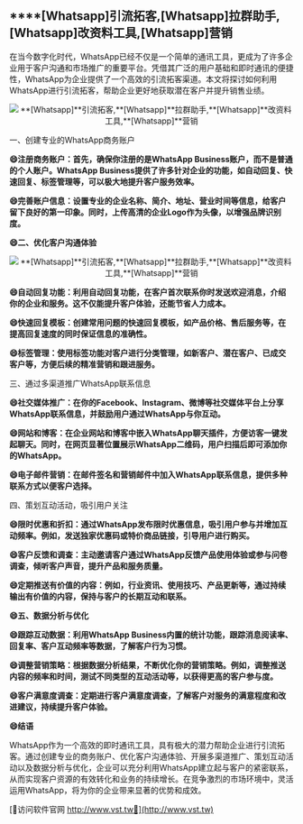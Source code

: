 ## ****[Whatsapp]**引流拓客,**[Whatsapp]**拉群助手,**[Whatsapp]**改资料工具,**[Whatsapp]**营销**

在当今数字化时代，WhatsApp已经不仅是一个简单的通讯工具，更成为了许多企业用于客户沟通和市场推广的重要平台。凭借其广泛的用户基础和即时通讯的便捷性，WhatsApp为企业提供了一个高效的引流拓客渠道。本文将探讨如何利用WhatsApp进行引流拓客，帮助企业更好地获取潜在客户并提升销售业绩。

 <center><img src="https://vst.tw/MP4/tuiguang/png/3.png" alt="**[Whatsapp]**引流拓客,**[Whatsapp]**拉群助手,**[Whatsapp]**改资料工具,**[Whatsapp]**营销"></center>

一、创建专业的WhatsApp商务账户

**😄注册商务账户：首先，确保你注册的是WhatsApp Business账户，而不是普通的个人账户。WhatsApp Business提供了许多针对企业的功能，如自动回复、快速回复、标签管理等，可以极大地提升客户服务效率。**

**😄完善账户信息：设置专业的企业名称、简介、地址、营业时间等信息，给客户留下良好的第一印象。同时，上传高清的企业Logo作为头像，以增强品牌识别度。**

**😄二、优化客户沟通体验**

 <center><img src="https://vst.tw/MP4/tuiguang/png/3.png" alt="**[Whatsapp]**引流拓客,**[Whatsapp]**拉群助手,**[Whatsapp]**改资料工具,**[Whatsapp]**营销"></center>

**😄自动回复功能：利用自动回复功能，在客户首次联系你时发送欢迎消息，介绍你的企业和服务。这不仅能提升客户体验，还能节省人力成本。**

**😄快速回复模板：创建常用问题的快速回复模板，如产品价格、售后服务等，在提高回复速度的同时保证信息的准确性。**

**😄标签管理：使用标签功能对客户进行分类管理，如新客户、潜在客户、已成交客户等，方便后续的精准营销和跟进服务。**

三、通过多渠道推广WhatsApp联系信息

**😄社交媒体推广：在你的Facebook、Instagram、微博等社交媒体平台上分享WhatsApp联系信息，并鼓励用户通过WhatsApp与你互动。**

**😄网站和博客：在企业网站和博客中嵌入WhatsApp聊天插件，方便访客一键发起聊天。同时，在网页显著位置展示WhatsApp二维码，用户扫描后即可添加你的WhatsApp。**

**😄电子邮件营销：在邮件签名和营销邮件中加入WhatsApp联系信息，提供多种联系方式以便客户选择。**

四、策划互动活动，吸引用户关注

**😄限时优惠和折扣：通过WhatsApp发布限时优惠信息，吸引用户参与并增加互动频率。例如，发送独家优惠码或特价商品链接，引导用户进行购买。**

**😄客户反馈和调查：主动邀请客户通过WhatsApp反馈产品使用体验或参与问卷调查，倾听客户声音，提升产品和服务质量。**

**😄定期推送有价值的内容：例如，行业资讯、使用技巧、产品更新等，通过持续输出有价值的内容，保持与客户的长期互动和联系。**

**😄五、数据分析与优化**

**😄跟踪互动数据：利用WhatsApp Business内置的统计功能，跟踪消息阅读率、回复率、客户互动频率等数据，了解客户行为习惯。**

**😄调整营销策略：根据数据分析结果，不断优化你的营销策略。例如，调整推送内容的频率和时间，测试不同类型的互动活动等，以获得更高的客户参与度。**

**😄客户满意度调查：定期进行客户满意度调查，了解客户对服务的满意程度和改进建议，持续提升客户体验。**

**😄结语**

WhatsApp作为一个高效的即时通讯工具，具有极大的潜力帮助企业进行引流拓客。通过创建专业的商务账户、优化客户沟通体验、开展多渠道推广、策划互动活动以及数据分析与优化，企业可以充分利用WhatsApp建立起与客户的紧密联系，从而实现客户资源的有效转化和业务的持续增长。在竞争激烈的市场环境中，灵活运用WhatsApp，将为你的企业带来显著的优势和成效。


[👻访问软件官网 http://www.vst.tw👻](http://www.vst.tw)
